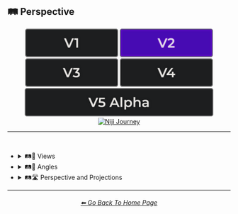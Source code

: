 <h2>🛤️ Perspective</h2>

<div align="center">

[<img src="/Images/Repo_Parts/Buttons/Version_Buttons/button_version_V1_inactive.webp?raw=true" alt="MidJourney V1" height="64" />](/Pages/MJ_V1/Style_Pages/Sphere/Perspective.md)
[<img src="/Images/Repo_Parts/Buttons/Version_Buttons/button_version_V2_active.webp?raw=true" alt="MidJourney V2" height="64" />](/Pages/MJ_V2/Style_Pages/Sphere/Perspective.md)
[<img src="/Images/Repo_Parts/Buttons/Version_Buttons/button_version_V3_inactive.webp?raw=true" alt="MidJourney V3" height="64" />](/Pages/MJ_V3/Style_Pages/Sphere/Perspective.md)
[<img src="/Images/Repo_Parts/Buttons/Version_Buttons/button_version_V4_inactive.webp?raw=true" alt="MidJourney V4" height="64" />](/Pages/MJ_V4/Style_Pages/Just_The_Style/Perspective.md)
<br>
[<img src="/Images/Repo_Parts/Buttons/Version_Buttons/button_version_V5_Alpha_inactive_half.webp?raw=true" alt="MidJourney V5" height="64" />](/Pages/MJ_V5/Style_Pages/Just_The_Style/Perspective.md)
[<img src="/Images/Repo_Parts/Buttons/Version_Buttons/button_version_niji_inactive_half.webp?raw=true" alt="Niji Journey" height="64" />](/Pages/Niji_Journey/Niji_V4/Style_Pages/Perspective.md)

</div>

<hr>
<br>


- <details><summary>🛤️🔭 Views</summary><p><div align="center">

	| Top-View | Side-View | Satellite-View |
	| :-: | :-: | :-: |
	| <img src="/Images/MJ_V2/MidJourney_Styles_(sphere)/sphere_top-view.webp?raw=true" width="256" /> | <img src="/Images/MJ_V2/MidJourney_Styles_(sphere)/sphere_side-view.webp?raw=true" width="256" /> | <img src="/Images/MJ_V2/MidJourney_Styles_(sphere)/sphere_satellite-view.webp?raw=true" width="256" /> |

	<br>
	
	| Aerial View | View From an Airplane |
	| :-: | :-: |
	| <img src="/Images/MJ_V2/MidJourney_Styles_(sphere)/sphere_aerialview.webp?raw=true" width="256" /> | <img src="/Images/MJ_V2/MidJourney_Styles_(sphere)/Wave_12/sphere_View_From_an_Airplane.webp?raw=true" width="256" /> |

	<br>

	| Closeup | Closeup-View | Extreme Closeup |
	| :-: | :-: | :-: |
	| <img src="/Images/MJ_V2/MidJourney_Styles_(sphere)/sphere_closeup.webp?raw=true" width="256" /> | <img src="/Images/MJ_V2/MidJourney_Styles_(sphere)/sphere_closeup-view.webp?raw=true" width="256" /> | <img src="/Images/MJ_V2/MidJourney_Styles_(sphere)/Wave_11/sphere_Extreme_Closeup.webp?raw=true" width="256" /> |
	
	<br>

	| Wide Shot | Epic Wide Shot |
	| :-: | :-: |
	| <img src="/Images/MJ_V2/MidJourney_Styles_(sphere)/sphere_Wide_Shot.webp?raw=true" width="256" /> | <img src="/Images/MJ_V2/MidJourney_Styles_(sphere)/sphere_Epic_Wide_Shot.webp?raw=true" width="256" /> |*
	
	<br>

	| Centered-Shot | Selfie |
	| :-: | :-: |
	| <img src="/Images/MJ_V2/MidJourney_Styles_(sphere)/Wave_10/sphere_Selfie.webp?raw=true" width="256" /> | <img src="/Images/MJ_V2/MidJourney_Styles_(sphere)/Wave_10/sphere_Centered-Shot.webp?raw=true" width="256" /> |
	
	<br>

	| First-Person | First-Person View | Field of View |
	| :-: | :-: | :-: |
	| <img src="/Images/MJ_V2/MidJourney_Styles_(sphere)/sphere_first-person.webp?raw=true" width="256" /> | <img src="/Images/MJ_V2/MidJourney_Styles_(sphere)/sphere_first-personview.webp?raw=true" width="256" /> | <img src="/Images/MJ_V2/MidJourney_Styles_(sphere)/sphere_Field_of_View.webp?raw=true" width="256" /> |

	<br>
	
	| Third-Person | Third-Person View | Product-View |
	| :-: | :-: | :-: |
	| <img src="/Images/MJ_V2/MidJourney_Styles_(sphere)/sphere_third-person.webp?raw=true" width="256" /> | <img src="/Images/MJ_V2/MidJourney_Styles_(sphere)/sphere_third-personview.webp?raw=true" width="256" /> | <img src="/Images/MJ_V2/MidJourney_Styles_(sphere)/sphere_product-view.webp?raw=true" width="256" /> |

  </div></p></details>


- <details><summary>🛤️📐 Angles</summary><p><div align="center">

	| Low Angle | High Angle |
	| :-: | :-: |
	| <img src="/Images/MJ_V2/MidJourney_Styles_(sphere)/Wave_11/sphere_Low_Angle.webp?raw=true" width="256" /> | <img src="/Images/MJ_V2/MidJourney_Styles_(sphere)/Wave_11/sphere_High_Angle.webp?raw=true" width="256" /> |

  </div></p></details>


- <details><summary>🛤️🛣️ Perspective and Projections</summary><p><div align="center">

	| Perspective | Panini Projection |
	| :-: | :-: |
	| <img src="/Images/MJ_V2/MidJourney_Styles_(sphere)/sphere_perspective.webp?raw=true" width="256" /> | <img src="/Images/MJ_V2/MidJourney_Styles_(sphere)/sphere_PaniniProjection.webp?raw=true" width="256" /> | 

	<br>
	
	| Orthographic | Isometric | Axonometric |
	| :-: | :-: | :-: |
	| <img src="/Images/MJ_V2/MidJourney_Styles_(sphere)/sphere_Orthographic.webp?raw=true" width="256" /> | <img src="/Images/MJ_V2/MidJourney_Styles_(sphere)/sphere_isometric.webp?raw=true" width="256" /> | <img src="/Images/MJ_V2/MidJourney_Styles_(sphere)/Wave_10/sphere_Axonometric.webp?raw=true" width="256" /> |
	
	<br>
	
	| Miniature Faking | Brenizer Method |
	| :-: | :-: |
	| <img src="/Images/MJ_V2/MidJourney_Styles_(sphere)/sphere_Miniature_Faking.webp?raw=true" width="256" /> | <img src="/Images/MJ_V2/MidJourney_Styles_(sphere)/sphere_Brenizer_Method.webp?raw=true" width="256" /> |

	<br>

	| Accelerated Perspective | Linear Perspective | Curvilinear Perspective |
	| :-: | :-: | :-: |
	| <img src="/Images/MJ_V2/MidJourney_Styles_(sphere)/sphere_Accelerated_Perspective.webp?raw=true" width="256" /> | <img src="/Images/MJ_V2/MidJourney_Styles_(sphere)/sphere_Linear_Perspective.webp?raw=true" width="256" /> | <img src="/Images/MJ_V2/MidJourney_Styles_(sphere)/sphere_Curvilinear_Perspective.webp?raw=true" width="256" /> |

	<br>
	
	| Forced Perspective | Aerial Perspective |
	| :-: | :-: |
	| <img src="/Images/MJ_V2/MidJourney_Styles_(sphere)/Wave_14/sphere_Forced_Perspective.webp?raw=true" width="256" /> | <img src="/Images/MJ_V2/MidJourney_Styles_(sphere)/Wave_14/sphere_Aerial_Perspective.webp?raw=true" width="256" /> |
		
	<br>
	
	| One-Point Perspective | Two-Point Perspective | Three-Point Perspective |
	| :-: | :-: | :-: |
	| <img src="/Images/MJ_V2/MidJourney_Styles_(sphere)/sphere_One-Point_Perspective.webp?raw=true" width="256" /> | <img src="/Images/MJ_V2/MidJourney_Styles_(sphere)/sphere_Two-Point_Perspective.webp?raw=true" width="256" /> | <img src="/Images/MJ_V2/MidJourney_Styles_(sphere)/sphere_Three-Point_Perspective.webp?raw=true" width="256" /> |
	
	<br>

	| Cylindrical Perspective |
	| :-: |
	| <img src="/Images/MJ_V2/MidJourney_Styles_(sphere)/sphere_Cylindrical_Perspective.webp?raw=true" width="256" /> |

	<br>
	
	| Anamorphosis |
	| :-: |
	| <img src="/Images/MJ_V2/MidJourney_Styles_(sphere)/Wave_14/sphere_Anamorphosis.webp?raw=true" width="256" /> |

  </div></p></details>


<hr><!--------------->
<div align="center">
<h6><a href="/README.md">⬅ Go Back To Home Page</a></h6>
</div>
